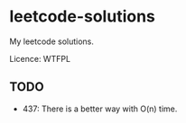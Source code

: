 # leetcode-solutions

My leetcode solutions.

Licence: WTFPL

## TODO

- 437: There is a better way with O(n) time.
